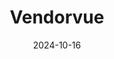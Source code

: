 ---  
layout: startup_page  
title: "Vendorvue"  
id: "vendorvue.io"  
permalink: "/vendorvuevendorvue.io10162024/"  
website: "https://www.vendorvue.io/"  
funding_round: ""  
funding_amount: "€1.4M"  
investors: "Pitchdrive, Syndicate One, top business angels"  
about: "Vendorvue is a SaaS company offering an AI-driven platform designed to automate vendor management and compliance processes for procurement teams. Its platform streamlines tasks like contract and document management, reducing administrative burdens and enabling teams to focus on strategic initiatives. The platform's goal is to improve efficiency and compliance, mitigating risks and improving overall operations."  
markets: "SaaS, AI, Procurement"  
hq: "Ghent, Flemish Region, Belgium"  
founded_year: "2024"  
linkedin: "https://www.linkedin.com/company/vendorvue"  
twitter: ""  
instagram: ""  
facebook: "https://www.facebook.com/vendorvue"  
crunchbase: "https://www.crunchbase.com/organization/vendorvue"  
pitchbook: "https://pitchbook.com/profiles/company/607707-19"  

date_display: "16-Oct-2024"  
date: "2024-10-16"

# SEO Optimization  
meta_title: "Vendorvue -  Funding (€1.4M)"  
meta_description: "Vendorvue, Vendorvue is a SaaS company offering an AI-driven platform designed to automate vendor management and compliance processes for procurement teams. Its ..."  
meta_keywords: "Vendorvue, SaaS, AI, Procurement,  funding"  
canonical_url: "https://startup.projectstartups.com/vendorvuevendorvue.io10162024/"  
---